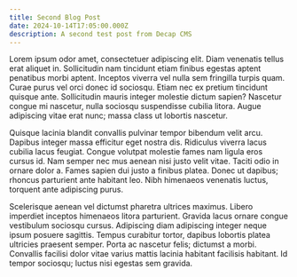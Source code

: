 ```yaml
---
title: Second Blog Post
date: 2024-10-14T17:05:00.000Z
description: A second test post from Decap CMS
---
```

Lorem ipsum odor amet, consectetuer adipiscing elit. Diam venenatis tellus erat aliquet in. Sollicitudin nam tincidunt etiam finibus egestas aptent penatibus morbi aptent. Inceptos viverra vel nulla sem fringilla turpis quam. Curae purus vel orci donec id sociosqu. Etiam nec ex pretium tincidunt quisque ante. Sollicitudin mauris integer molestie dictum sapien? Nascetur congue mi nascetur, nulla sociosqu suspendisse cubilia litora. Augue adipiscing vitae erat nunc; massa class ut lobortis nascetur.

Quisque lacinia blandit convallis pulvinar tempor bibendum velit arcu. Dapibus integer massa efficitur eget nostra dis. Ridiculus viverra lacus cubilia lacus feugiat. Congue volutpat molestie fames nam ligula eros cursus id. Nam semper nec mus aenean nisi justo velit vitae. Taciti odio in ornare dolor a. Fames sapien dui justo a finibus platea. Donec ut dapibus; rhoncus parturient ante habitant leo. Nibh himenaeos venenatis luctus, torquent ante adipiscing purus.

Scelerisque aenean vel dictumst pharetra ultrices maximus. Libero imperdiet inceptos himenaeos litora parturient. Gravida lacus ornare congue vestibulum sociosqu cursus. Adipiscing diam adipiscing integer neque ipsum posuere sagittis. Tempus curabitur tortor, dapibus lobortis platea ultricies praesent semper. Porta ac nascetur felis; dictumst a morbi. Convallis facilisi dolor vitae varius mattis lacinia habitant facilisis habitant. Id tempor sociosqu; luctus nisi egestas sem gravida.
